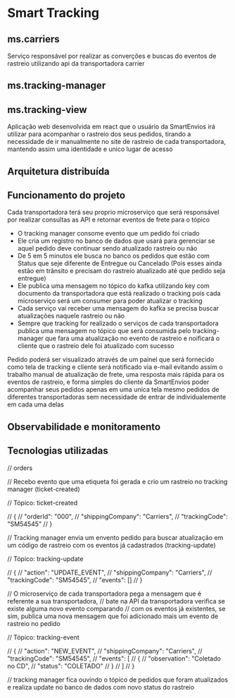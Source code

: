 # Smart Tracking

## ms.carriers

Serviço responsável por realizar as converções e buscas do eventos de rastreio utilizando api da transportadora carrier

## ms.tracking-manager

## ms.tracking-view

Aplicação web desenvolvida em react que o usuário da SmartEnvios irá utilizar para acompanhar o rastreio dos seus pedidos, tirando a necessidade de ir manualmente no site de rastreio de cada transportadora, mantendo assim uma identidade e unico lugar de acesso

## Arquitetura distribuída

## Funcionamento do projeto

Cada transportadora terá seu proprio microserviço que será responsável por realizar consultas as API e retornar eventos de frete para o tópico

- O tracking manager consome evento que um pedido foi criado
- Ele cria um registro no banco de dados que usará para gerenciar se aquel pedido deve continuar sendo atualizado rastreio ou não
- De 5 em 5 minutos ele busca no banco os pedidos que estão com Status que seje diferente de Entregue ou Cancelado (Pois esses ainda estão em trânsito e precisam do rastreio atualizado até que pedido seja entregue)
- Ele publica uma mensagem no tópico do kafka utilizando key com documento da transportadora que está realizado o tracking pois cada microserviço será um consumer para poder atualizar o tracking
- Cada serviço vai receber uma mensagem do kafka se precisa buscar atualizações naquele rastreio ou não
- Sempre que tracking for realizado o serviços de cada transportadora publica uma mensagem no tópico que será consumida pelo tracking-manager que fara uma atualização no evento de rastreio e noificará o cliente que o rastreio dele foi atualizado com sucesso

Pedido poderá ser visualizado através de um painel que será fornecido como tela de tracking e cliente será notificado via e-mail evitando assim o trabalho manual de atualização de frete, uma resposta mais rápida para os eventos de rastreio, e forma simples do cliente da SmartEnvios poder acompanhar seus pedidos apenas em uma unica tela mesmo pedidos de diferentes transportadoras sem necessidade de entrar de individualemente em cada uma delas

## Observabilidade e monitoramento

## Tecnologias utilizadas

// orders

// Recebo evento que uma etiqueta foi gerada e crio um rastreio no tracking manager (ticket-created)

// Tópico: ticket-created

// {
// "orderId": "000",
// "shippingCompany": "Carriers",
// "trackingCode": "SM54545"
// }

// Tracking manager envia um envento pedido para buscar atualização em um código de rastreio com os eventos já cadastrados (tracking-update)

// Tópico: tracking-update

// {
// "action": "UPDATE_EVENT",
// "shippingCompany": "Carriers",
// "trackingCode": "SM54545",
// "events": []
// }

// O microserviço de cada transportadora pega a mensagem que é referente a sua transportadora,
// bate na API da transportadora verifica se existe alguma novo evento comparando
// com os eventos já existentes, se sim, publica uma nova mensagem que foi adicionado mais um evento de rastreio no pedido

// Tópico: tracking-event

// {
// "action": "NEW_EVENT",
// "shippingCompany": "Carriers",
// "trackingCode": "SM54545",
// "events": [
// {
// "observation": "Coletado no CD",
// "status": "COLETADO"
// }
// ]
// }

// tracking manager fica ouvindo o tópico de pedidos que foram atualizados e realiza update no banco de dados com novo status do rastreio
